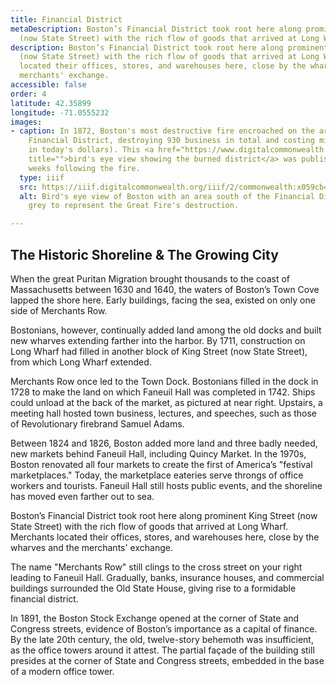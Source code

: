 ```yaml
---
title: Financial District
metaDescription: Boston’s Financial District took root here along prominent King Street
  (now State Street) with the rich flow of goods that arrived at Long Wharf.
description: Boston’s Financial District took root here along prominent King Street
  (now State Street) with the rich flow of goods that arrived at Long Wharf. Merchants
  located their offices, stores, and warehouses here, close by the wharves and the
  merchants' exchange.
accessible: false
order: 4
latitude: 42.35899
longitude: -71.0555232
images:
- caption: In 1872, Boston's most destructive fire encroached on the area of today's
    Financial District, destroying 930 business in total and costing millions (billions
    in today's dollars). This <a href="https://www.digitalcommonwealth.org/search/commonwealth:x059cb44q"
    title="">bird's eye view showing the burned district</a> was published in the
    weeks following the fire.
  type: iiif
  src: https://iiif.digitalcommonwealth.org/iiif/2/commonwealth:x059cb450
  alt: Bird's eye view of Boston with an area south of the Financial District shaded
    grey to represent the Great Fire's destruction.

---
```

## The Historic Shoreline & The Growing City

When the great Puritan Migration brought thousands to the coast of Massachusetts between 1630 and 1640, the waters of Boston’s Town Cove lapped the shore here. Early buildings, facing the sea, existed on only one side of Merchants Row.

Bostonians, however, continually added land among the old docks and built new wharves extending farther into the harbor. By 1711, construction on Long Wharf had filled in another block of King Street (now State Street), from which Long Wharf extended.

Merchants Row once led to the Town Dock. Bostonians filled in the dock in 1728 to make the land on which Faneuil Hall was completed in 1742. Ships could unload at the back of the market, as pictured at near right. Upstairs, a meeting hall hosted town business, lectures, and speeches, such as those of Revolutionary firebrand Samuel Adams.

Between 1824 and 1826, Boston added more land and three badly needed, new markets behind Faneuil Hall, including Quincy Market. In the 1970s, Boston renovated all four markets to create the first of America’s "festival marketplaces." Today, the marketplace eateries serve throngs of office workers and tourists. Faneuil Hall still hosts public events, and the shoreline has moved even farther out to sea.

Boston’s Financial District took root here along prominent King Street (now State Street) with the rich flow of goods that arrived at Long Wharf. Merchants located their offices, stores, and warehouses here, close by the wharves and the merchants' exchange.

The name "Merchants Row" still clings to the cross street on your right leading to Faneuil Hall. Gradually, banks, insurance houses, and commercial buildings surrounded the Old State House, giving rise to a formidable financial district.

In 1891, the Boston Stock Exchange opened at the corner of State and Congress streets, evidence of Boston’s importance as a capital of finance. By the late 20th century, the old, twelve-story behemoth was insufficient, as the office towers around it attest. The partial façade of the building still presides at the corner of State and Congress streets, embedded in the base of a modern office tower.